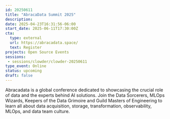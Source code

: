 ```yaml
---
id: 20250611
title: "AbracaData Summit 2025"
description: 
date: 2025-04-23T16:31:56-06:00
start_date: 2025-06-11T17:30:00Z
cta: 
  type: external
  url: https://abracadata.space/
  text: Register
projects: Open Source Events
sessions: 
 - sessions/clowder/clowder-20250611
type_event: Online
status: upcoming
draft: false
---
```


Abracadata is a global conference dedicated to showcasing the crucial role of data and the experts behind AI solutions. Join the Data Sorcerers, MLOps Wizards, Keepers of the Data Grimoire and Guild Masters of Engineering to learn all about data acquisition, storage, transformation, observability, MLOps, and data team culture.




